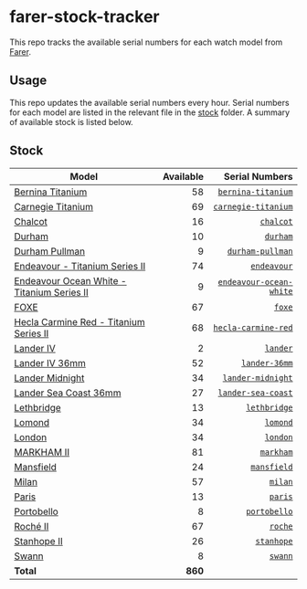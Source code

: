 # farer-stock-tracker

This repo tracks the available serial numbers for each watch model from [Farer](https://farer.com).

## Usage

This repo updates the available serial numbers every hour. Serial numbers for each model are listed in the relevant file in the [stock](./stock) folder. A summary of available stock is listed below.

## Stock

| Model | Available | Serial Numbers |
| ----- | --------: | -------------: |
| [Bernina Titanium](https://usd.farer.com/products/bernina-titanium) | 58 | [`bernina-titanium`](./stock/bernina-titanium) |
| [Carnegie Titanium](https://usd.farer.com/products/carnegie-titanium) | 69 | [`carnegie-titanium`](./stock/carnegie-titanium) |
| [Chalcot](https://usd.farer.com/products/chalcot) | 16 | [`chalcot`](./stock/chalcot) |
| [Durham](https://usd.farer.com/products/durham) | 10 | [`durham`](./stock/durham) |
| [Durham Pullman](https://usd.farer.com/products/durham-pullman) | 9 | [`durham-pullman`](./stock/durham-pullman) |
| [Endeavour - Titanium Series II](https://usd.farer.com/products/endeavour) | 74 | [`endeavour`](./stock/endeavour) |
| [Endeavour Ocean White - Titanium Series II](https://usd.farer.com/products/endeavour-ocean-white) | 9 | [`endeavour-ocean-white`](./stock/endeavour-ocean-white) |
| [FOXE](https://usd.farer.com/products/foxe) | 67 | [`foxe`](./stock/foxe) |
| [Hecla Carmine Red - Titanium Series II](https://usd.farer.com/products/hecla-carmine-red) | 68 | [`hecla-carmine-red`](./stock/hecla-carmine-red) |
| [Lander IV](https://usd.farer.com/products/lander) | 2 | [`lander`](./stock/lander) |
| [Lander IV 36mm](https://usd.farer.com/products/lander-36mm) | 52 | [`lander-36mm`](./stock/lander-36mm) |
| [Lander Midnight](https://usd.farer.com/products/lander-midnight) | 34 | [`lander-midnight`](./stock/lander-midnight) |
| [Lander Sea Coast 36mm](https://usd.farer.com/products/lander-sea-coast) | 27 | [`lander-sea-coast`](./stock/lander-sea-coast) |
| [Lethbridge](https://usd.farer.com/products/lethbridge) | 13 | [`lethbridge`](./stock/lethbridge) |
| [Lomond](https://usd.farer.com/products/lomond) | 34 | [`lomond`](./stock/lomond) |
| [London](https://usd.farer.com/products/london) | 34 | [`london`](./stock/london) |
| [MARKHAM II](https://usd.farer.com/products/markham) | 81 | [`markham`](./stock/markham) |
| [Mansfield](https://usd.farer.com/products/mansfield) | 24 | [`mansfield`](./stock/mansfield) |
| [Milan](https://usd.farer.com/products/milan) | 57 | [`milan`](./stock/milan) |
| [Paris](https://usd.farer.com/products/paris) | 13 | [`paris`](./stock/paris) |
| [Portobello](https://usd.farer.com/products/portobello) | 8 | [`portobello`](./stock/portobello) |
| [Roché II](https://usd.farer.com/products/roche) | 67 | [`roche`](./stock/roche) |
| [Stanhope II](https://usd.farer.com/products/stanhope) | 26 | [`stanhope`](./stock/stanhope) |
| [Swann](https://usd.farer.com/products/swann) | 8 | [`swann`](./stock/swann) |
| **Total** | **860** | |

